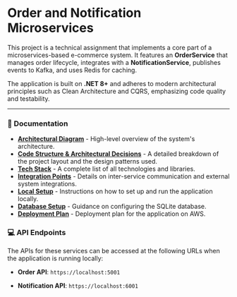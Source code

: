 # Order and Notification Microservices

This project is a technical assignment that implements a core part of a microservices-based e-commerce system. It features an **OrderService** that manages order lifecycle, integrates with a **NotificationService**, publishes events to Kafka, and uses Redis for caching.

The application is built on **.NET 8+** and adheres to modern architectural principles such as Clean Architecture and CQRS, emphasizing code quality and testability.

---

### 📖 Documentation

* [**Architectural Diagram**](doc/architectural-diagram.md) - High-level overview of the system's architecture.
* [**Code Structure & Architectural Decisions**](doc/code-structure.md) - A detailed breakdown of the project layout and the design patterns used.
* [**Tech Stack**](doc/tech-stack.md) - A complete list of all technologies and libraries.
* [**Integration Points**](doc/integration-points.md) - Details on inter-service communication and external system integrations.
* [**Local Setup**](doc/local-setup.md) - Instructions on how to set up and run the application locally.
* [**Database Setup**](doc/database-setup.md) - Guidance on configuring the SQLite database.
* [**Deployment Plan**](doc/deployment-plan.md) - Deployment plan for the application on AWS.

### 💻 API Endpoints

The APIs for these services can be accessed at the following URLs when the application is running locally:

* **Order API**: `https://localhost:5001`

* **Notification API**: `https://localhost:6001`